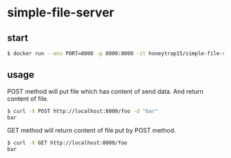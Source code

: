 # simple-file-server

## start

```bash
$ docker run --env PORT=8000 -p 8000:8000 -it honeytrap15/simple-file-server
```

## usage

POST method will put file which has content of send data.
And return content of file.

```bash
$ curl -X POST http://localhost:8000/foo -d "bar"
bar
```


GET method will return content of file put by POST method.

```bash
$ curl -X GET http://localhost:8000/foo
bar
```
